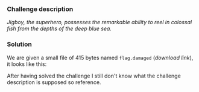 ### Challenge description
*Jigboy, the superhero, possesses the remarkable ability to reel in colossal fish from the depths of the deep blue sea.*


### Solution
We are given a small file of 415 bytes named `flag.damaged` (*download link*), it looks like this:






After having solved the challenge I still don't know what the challenge description is supposed so reference.
